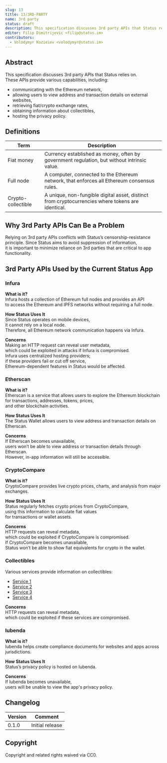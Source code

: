 ```yaml
---
slug: 13
title: 13/3RD-PARTY
name: 3rd party
status: draft
description: This specification discusses 3rd party APIs that Status relies on.
editor: Filip Dimitrijevic <filip@status.im>
contributors:
  - Volodymyr Kozieiev <volodymyr@status.im>
---
```


## Abstract

This specification discusses 3rd party APIs that Status relies on.  
These APIs provide various capabilities, including:

- communicating with the Ethereum network,  
- allowing users to view address and transaction details on external websites,  
- retrieving fiat/crypto exchange rates,  
- obtaining information about collectibles,  
- hosting the privacy policy.

## Definitions

| Term              | Description                                                                                           |
|-------------------|-------------------------------------------------------------------------------------------------------|
| Fiat money        | Currency established as money, often by government regulation, but without intrinsic value.           |
| Full node         | A computer, connected to the Ethereum network, that enforces all Ethereum consensus rules.            |
| Crypto-collectible| A unique, non-fungible digital asset, distinct from cryptocurrencies where tokens are identical.      |

## Why 3rd Party APIs Can Be a Problem

Relying on 3rd party APIs conflicts with Status’s censorship-resistance principle.
Since Status aims to avoid suppression of information,  
it is important to minimize reliance on 3rd parties that are critical to app functionality.

## 3rd Party APIs Used by the Current Status App

### Infura

**What is it?**  
Infura hosts a collection of Ethereum full nodes and provides an API  
to access the Ethereum and IPFS networks without requiring a full node.

**How Status Uses It**  
Since Status operates on mobile devices,  
it cannot rely on a local node.  
Therefore, all Ethereum network communication happens via Infura.

**Concerns**  
Making an HTTP request can reveal user metadata,  
which could be exploited in attacks if Infura is compromised.  
Infura uses centralized hosting providers;  
if these providers fail or cut off service,  
Ethereum-dependent features in Status would be affected.

### Etherscan

**What is it?**  
Etherscan is a service that allows users to explore the Ethereum blockchain  
for transactions, addresses, tokens, prices,  
and other blockchain activities.

**How Status Uses It**  
The Status Wallet allows users to view address and transaction details on Etherscan.

**Concerns**  
If Etherscan becomes unavailable,  
users won’t be able to view address or transaction details through Etherscan.  
However, in-app information will still be accessible.

### CryptoCompare

**What is it?**  
CryptoCompare provides live crypto prices, charts, and analysis from major exchanges.

**How Status Uses It**  
Status regularly fetches crypto prices from CryptoCompare,  
using this information to calculate fiat values  
for transactions or wallet assets.

**Concerns**  
HTTP requests can reveal metadata,  
which could be exploited if CryptoCompare is compromised.  
If CryptoCompare becomes unavailable,  
Status won’t be able to show fiat equivalents for crypto in the wallet.

### Collectibles

Various services provide information on collectibles:

- [Service 1](https://api.pixura.io/graphql)  
- [Service 2](https://www.etheremon.com/api)  
- [Service 3](https://us-central1-cryptostrikers-prod.cloudfunctions.net/cards/)
- [Service 4](https://api.cryptokitties.co/)  

**Concerns**  
HTTP requests can reveal metadata,  
which could be exploited if these services are compromised.

### Iubenda

**What is it?**  
Iubenda helps create compliance documents for websites and apps across jurisdictions.

**How Status Uses It**  
Status’s privacy policy is hosted on Iubenda.

**Concerns**  
If Iubenda becomes unavailable,  
users will be unable to view the app's privacy policy.

## Changelog

| Version | Comment        |
|---------|-----------------|
| 0.1.0   | Initial release |

## Copyright

Copyright and related rights waived via CC0.
